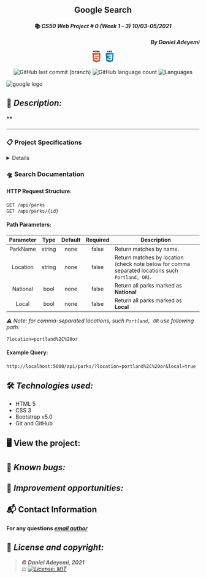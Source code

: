 ## <div align="center"> Google Search

#### <div align="center">📚 _CS50 Web Project # 0 (Week 1 – 3) 10/03-05/2021_ </div>

**_<p align="right">By Daniel Adeyemi_**</p>

<p align="center">
<img alt="HTML5" width="30px" src="https://raw.githubusercontent.com/github/explore/80688e429a7d4ef2fca1e82350fe8e3517d3494d/topics/html/html.png" />
<img alt="CSS3" width="30px" src="https://raw.githubusercontent.com/github/explore/80688e429a7d4ef2fca1e82350fe8e3517d3494d/topics/css/css.png" />

</p>
<div align="center">

![GitHub last commit (branch)](https://img.shields.io/github/last-commit/DanielAdeyemi/CS50Web_Project0/main?color=purple&style=for-the-badge)
![GitHub language count](https://img.shields.io/github/languages/count/DanielAdeyemi/CS50Web_Project0?color=purple&style=for-the-badge) ![Languages](https://img.shields.io/github/languages/top/DanielAdeyemi/CS50Web_Project0?color=purple&style=for-the-badge)

</div>
<img src="https://s3.amazonaws.com/images.seroundtable.com/google-rankbrain-1541507760.jpg" alt="google logo"/>

## 🚩 _Description:_

#### **\*\***

<hr>
<summary><h3>📋 Project Specifications </h3></summary>
<details>

|  #  |     Block      |                                                                                                             Task Description                                                                                                              | Completed |
| :-: | :------------: | :---------------------------------------------------------------------------------------------------------------------------------------------------------------------------------------------------------------------------------------: | :-------: |
|  1  |     Pages      |                                                         should have at least three pages: one for Google Search, one for Google Image Search, and one for Google Advanced Search                                                          |    ✅     |
|  2  |     Pages      |                                                                       on the main page should be links in the upper-right to go to Image Search or Advanced Search                                                                        |    ✅     |
|  3  |     Pages      |                                                                    on Image Search and Advanced Search should be a link in the upper-right to go back to Google Search                                                                    |    ❌     |
|  4  |   Query Text   |                                           On the Google Search page, the user should be able to type in a query, click “Google Search”, and be taken to the Google search results for that page                                           |    ❌     |
|  5  |  Query Images  |                                     On the Google Image Search page, the user should be able to type in a query, click a search button, and be taken to the Google Image search results for that page                                     |    ❌     |
|  6  | Query Advanced |                                               On the Google Advanced Search page, the user should be able to provide input for the following field: "find pages with **all these words** "                                                |    ❌     |
|  7  | Query Advanced |                                          On the Google Advanced Search page, the user should be able to provide input for the following field: "find pages with **this exact word or phrase** "                                           |    ❌     |
|  8  | Query Advanced |                                              On the Google Advanced Search page, the user should be able to provide input for the following field: "find pages with **any of these words** "                                              |    ❌     |
|  9  | Query Advanced |                                             On the Google Advanced Search page, the user should be able to provide input for the following field: "find pages with **none of these words** "                                              |    ❌     |
| 10  |   Appearance   |                                                   Like Google’s own Advanced Search page, the four options should be stacked vertically, and all the text fields should be left aligned                                                   |    ❌     |
| 11  |   Appearance   |            Consistent with Google’s own CSS, the “Advanced Search” button should be blue with white text. When the “Advanced Search” button is clicked, the user should be taken to search results page for their given query             |    ❌     |
| 12  |     Lucky      | Add an “I’m Feeling Lucky” button to the main Google Search page. Consistent with Google’s own behavior, clicking this link should take users directly to the first Google search result for the query, bypassing the normal results page |    ❌     |
| 13  |   Aesthetics   |                                                                                       CSS should match Google’s own aesthetics as good as possible                                                                                        |    ❌     |

</details>
<summary> <h3>🛸 Search Documentation</h3></summary>

#### **HTTP Request Structure:**

```
GET /api/parks
GET /api/parks/{id}

```

#### **Path Parameters:**

| Parameter |  Type  | Default | Required | Description                                                                                      |
| :-------: | :----: | :-----: | :------: | ------------------------------------------------------------------------------------------------ |
| ParkName  | string |  none   |  false   | Return matches by name.                                                                          |
| Location  | string |  none   |  false   | Return matches by location (check note below for comma separated locations such `Portland, OR`). |
| National  |  bool  |  none   |  false   | Return all parks marked as **National**                                                          |
|   Local   |  bool  |  none   |  false   | Return all parks marked as **Local**                                                             |

_⚠️ Note: for comma-separated locations, such `Portland, OR` use following path:_

```
?location=portland%2C%20or
```

#### **Example Query:**

```
http://localhost:5000/api/parks/?location=portland%2C%20or&local=true
```

## 🛠️ _Technologies used:_

- HTML 5
- CSS 3
- Bootstrap v5.0
- Git and GitHub

## 🖥️ View the project:

## 🐛 _Known bugs:_

## 🌟 _Improvement opportunities:_

## 📬 Contact Information

#### For any questions _[email author](mailto:adeyemidany+github@gmail.com?subject=[GitHubAPI])_

## 📘 _License and copyright:_

> **_© Daniel Adeyemi, 2021_**  
> ⚖️ _[![License: MIT](https://img.shields.io/badge/License-MIT-yellow.svg)](https://opensource.org/licenses/MIT)_
